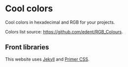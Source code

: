 # Cool colors

Cool colors in hexadecimal and RGB for your projects.

Colors list source: https://github.com/edent/RGB_Colours.

## Front libraries

This website uses [Jekyll](https://jekyllrb.com/) and [Primer CSS](http://primercss.io/).
